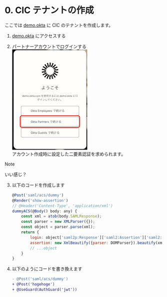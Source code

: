 # 0. CIC テナントの作成

ここでは [demo.okta](https://demo.okta.com) に CIC のテナントを作成します。

1. [demo.okta](https://demo.okta.com) にアクセスする

1. パートナーアカウントでログインする
   ![](pics/00-01.png)  
   アカウント作成時に設定した二要素認証を求められます。
> [!NOTE]
> いい感じ？

3. 以下のコードを作成します
    ```javascript
    @Post('saml/acs/dummy')
    @Render('show-assertion')
    // @Header('Content-Type', 'application/xml')
    dummyACS(@Body() body: any) {
        const xml = atob(body.SAMLResponse);
        const parser = new XMLParser({});
        const object = parser.parse(xml);
        return {
            login: object['saml2p:Response']['saml2:Assertion']['saml2:Subject']['saml2:NameID'],
            assertion: new XmlBeautify({parser: DOMParser}).beautify(xml)
            // ...object
        }
    }
    ```

1. 以下のようにコードを書き換えます
   ```diff
   - @Post('saml/acs/dummy')
   + @Post('hogehoge')
   + @UseGuard(AuthGuard('jwt'))
   ```
